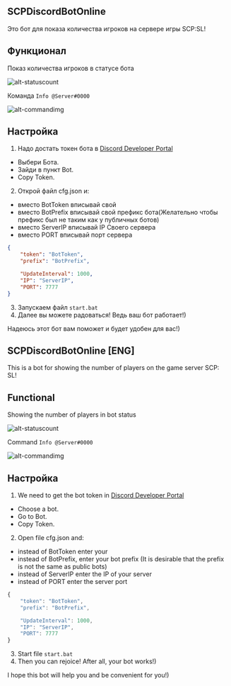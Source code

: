 SCPDiscordBotOnline
---------------------

Это бот для показа количества игроков на сервере игры SCP:SL!

Функционал
---------------------

Показ количества игроков в статусе бота

![alt-statuscount](https://kindtech.ru/img/github/Count.png)

Команда `Info @Server#0000`

![alt-commandimg](https://kindtech.ru/img/github/Info.png)

Настройка
---------------------
1. Надо достать токен бота в [Discord Developer Portal](https://discordapp.com/developers/applications)
 * Выбери Бота.
 * Зайди в пункт Bot.
 * Copy Token.
2. Открой файл cfg.json и: 
 * вместо BotToken вписывай свой
 * вместо BotPrefix вписывай свой префикс бота(Желательно чтобы префикс был не таким как у публичных ботов)
 * вместо ServerIP вписывай IP Своего сервера
 * вместо PORT вписывай порт сервера
```json
{
    "token": "BotToken",
    "prefix": "BotPrefix",

    "UpdateInterval": 1000,
    "IP": "ServerIP",
    "PORT": 7777
}
```
3. Запускаем файл `start.bat`
4. Далее вы можете радоваться! Ведь ваш бот работает!)

Надеюсь этот бот вам поможет и будет удобен для вас!)


SCPDiscordBotOnline [ENG]
---------------------

This is a bot for showing the number of players on the game server SCP: SL!

Functional
---------------------

Showing the number of players in bot status

![alt-statuscount](https://kindtech.ru/img/github/Count.png)

Command `Info @Server#0000`

![alt-commandimg](https://kindtech.ru/img/github/Info.png)

Настройка
---------------------
1. We need to get the bot token in [Discord Developer Portal](https://discordapp.com/developers/applications)
 * Choose a bot.
 * Go to Bot.
 * Copy Token.
2. Open file cfg.json and: 
 * instead of BotToken enter your
 * instead of BotPrefix, enter your bot prefix (It is desirable that the prefix is ​​not the same as public bots)
 * instead of ServerIP enter the IP of your server
 * instead of PORT enter the server port
```js
{
    "token": "BotToken",
    "prefix": "BotPrefix",

    "UpdateInterval": 1000,
    "IP": "ServerIP",
    "PORT": 7777
}
```
3. Start file `start.bat`
4. Then you can rejoice! After all, your bot works!)

I hope this bot will help you and be convenient for you!)
